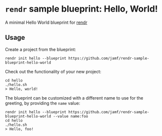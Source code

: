 # `rendr` sample blueprint: Hello, World!

A minimal Hello World blueprint for [rendr](https://github.com/jamf/rendr/)

## Usage

Create a project from the blueprint:

    rendr init hello --blueprint https://github.com/jamf/rendr-sample-blueprint-hello-world

Check out the functionality of your new project:

    cd hello
    ./hello.sh
    > Hello, world!

The blueprint can be customized with a different name to use for the greeting, by providing the `name` value:

    rendr init hello --blueprint https://github.com/jamf/rendr-sample-blueprint-hello-world --value name:foo
    cd hello
    ./hello.sh
    > Hello, foo!
